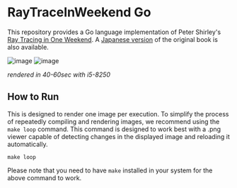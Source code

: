# RayTraceInWeekend Go

This repository provides a Go language implementation of Peter Shirley's [Ray Tracing in One Weekend](https://raytracing.github.io/). A [Japanese version](https://inzkyk.xyz/ray_tracing_in_one_weekend/) of the original book is also available.

![image](https://github.com/reki2000/raytrace-in-weekend-go/assets/2533597/a879e6e4-973b-4297-85ac-bccd83c0da10)
![image](https://github.com/reki2000/raytrace-in-weekend-go/assets/2533597/cf82a52e-8b43-4c1c-bc8d-009ddadc941f)

_rendered in 40-60sec with i5-8250_

## How to Run

This is designed to render one image per execution. To simplify the process of repeatedly compiling and rendering images, we recommend using the `make loop` command. This command is designed to work best with a .png viewer capable of detecting changes in the displayed image and reloading it automatically.

```shell
make loop
```

Please note that you need to have `make` installed in your system for the above command to work.


